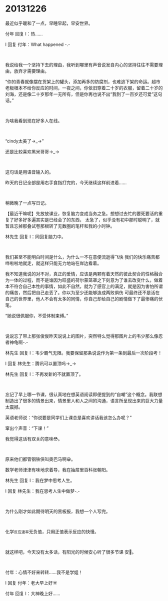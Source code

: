 # 20131226

最近似乎暖和了一点，早睡早起，早安世界。

付年 回复 I：热......

I 回复 付年：What happened -.-

<br/>

我说给我一个坚持下去的理由，我听到哪里有声音说发自内心的坚持往往不需要理由，放弃才需要理由。

“你的青春就像摆在货架上的罐头，添加再多的防腐剂，也难逃下架的命运。超市老板根本不给你反应的时间，一夜之间，你依旧穿着二十岁的衣服，留着二十岁的刘海，还是像二十岁那年一无所有，但是你再也说不出“我到了一百岁还可爱”这句话。”

<br/>

为啥我看到现在好多人在线。

<br/>

“cindy太美了→_→”

还是比较喜欢黑米哥哥→_→

<br/>

这句话是用语音输入的。

昨天的日记全部是用右手食指打完的，今天继续这样前进着…...

<br/>

稍微晚了一点写日记。

【最近干嘛呢】先放放课业，恢复脑力变成当务之急。想想过去忙的要死要活的重复了好多好多遍其实是已经会了的东西， 太急了，似乎没有初中那时聪明了，就暂且忘掉那叠试卷那根转了无数圈的笔杆和我的小时钟。

林先生 回复 I：同回复脑力中。

<br/>

我们甚至不能明白时间是什么，为什么一不在意便流逝得飞快 我们的快乐痛苦都哗啦啦地就走，就这样只能无力地站在岸边看着。

我不知道我说的对不对，真正的爱情，应该是两颗有着天然的彼此契合的性格融合为一体的过程，而不是谁因为旺盛的荷尔蒙笼罩之下刻意为了谁去改变什么，做着本不符合自己本性的事情，如此不自然，就为了感官上的满足，就是因为害怕所谓的痛苦，然后把自己走丢了。你以为至少还能够造成两败俱伤 可最终还不是活在自己的世界里，他人不会有太多的同情，你自己却给自己的剧情做下了最惨痛的伏笔。

“她说很佩服你，不受体制束缚。”

<br/>

说说忘了带上那张俊俊昨天说说上的图片，突然特么觉得那图片上的韦少那么像忍者神龟啊-.-

林先生 回复 I：韦少霸气无限。我要保留那条说说作为第一条到最后一次阶段考！

I 回复 林先生：腾讯可以置顶吗→_→

林先生 回复 I：不再发新的不就置顶了。

<br/>

忘记了早上哪一节课，很认真地在想英语阅读即便提到的“自嘲”这个概念。我联想制造出了很多的情景出来，情景里人和人之间的沟通，语言所呈现出来的巨大力量太震撼。

英语老师说：“你说要是同学们上课总是喜欢讲话我该怎么办呢？” 

窜出个声音：“下课！”

我觉得这话有双关的意味😳。

<br/>

原来他们都管钢铁侠叫奥巴马啊😀。

数学老师津津有味地求着导，我在抽屉里百科张朝阳。

林先生 回复 I：我在梦中思考人生。

I 回复 林先生：我在思考人生中做梦-.-

<br/>

为什么刚才如此期待明天的黑板报，我想一个人写完。

<br/>

化学`反应速率`无负值，只用正值表示反应的快慢。

<br/>

就这样吧，今天没有太多话，有阳光的时候安心听了很多节课 安🌙。

<br/>

付年：心情不好来转转……我不是学姐！

I 回复 付年：老大早上好☀️

付年 回复 I：大神晚上好…...